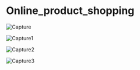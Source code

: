 # Online_product_shopping
![Capture](https://user-images.githubusercontent.com/73699926/154656176-afa1dc9b-fdbc-4b4d-b388-c7704819c7a9.JPG)

![Capture1](https://user-images.githubusercontent.com/73699926/154656438-4a06fb27-9a4b-4295-9d1c-29322b661d6a.JPG)

![Capture2](https://user-images.githubusercontent.com/73699926/154656444-1882743d-87f2-4bdb-a87a-6df52f46a61a.JPG)

![Capture3](https://user-images.githubusercontent.com/73699926/154656451-4313576d-8684-4a0e-b5bf-3881d882da24.JPG)
